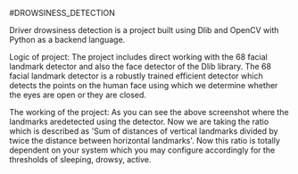 #DROWSINESS_DETECTION

Driver drowsiness detection is a project built using Dlib and OpenCV with Python as a backend language.

Logic of project:
The project includes direct working with the 68 facial landmark detector and also the face detector of the Dlib library. The 68 facial landmark detector is a robustly trained efficient detector which detects the points on the human face using which we determine whether the eyes are open or they are closed.

The working of the project:
As you can see the above screenshot where the landmarks aredetected using the detector.
Now we are taking the ratio which is described as 'Sum of distances of vertical landmarks divided by twice the distance between horizontal landmarks'.
Now this ratio is totally dependent on your system which you may configure accordingly for the thresholds of sleeping, drowsy, active.

